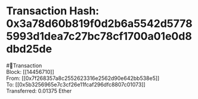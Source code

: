 
Transaction Hash: 0x3a78d60b819f0d2b6a5542d57785993d1dea7c27bc78cf1700a01e0d8dbd25de
====================================================================================
  
#💸Transaction  
Block: [[14456710]]  
From: [[0x7f268357a8c2552623316e2562d90e642bb538e5]]  
To: [[0x5b3256965e7c3cf26e11fcaf296dfc8807c01073]]  
Transferred: 0.01375 Ether